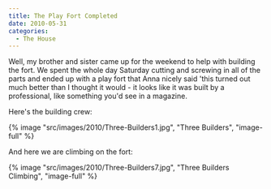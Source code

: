 ```yaml
---
title: The Play Fort Completed
date: 2010-05-31
categories: 
  - The House
---
```


Well, my brother and sister came up for the weekend to help with building the fort. We spent the whole day Saturday cutting and screwing in all of the parts and ended up with a play fort that Anna nicely said 'this turned out much better than I thought it would - it looks like it was built by a professional, like something you'd see in a magazine.

Here's the building crew:

{% image "src/images/2010/Three-Builders1.jpg", "Three Builders", "image-full" %}

And here we are climbing on the fort:

{% image "src/images/2010/Three-Builders7.jpg", "Three Builders Climbing", "image-full" %}
